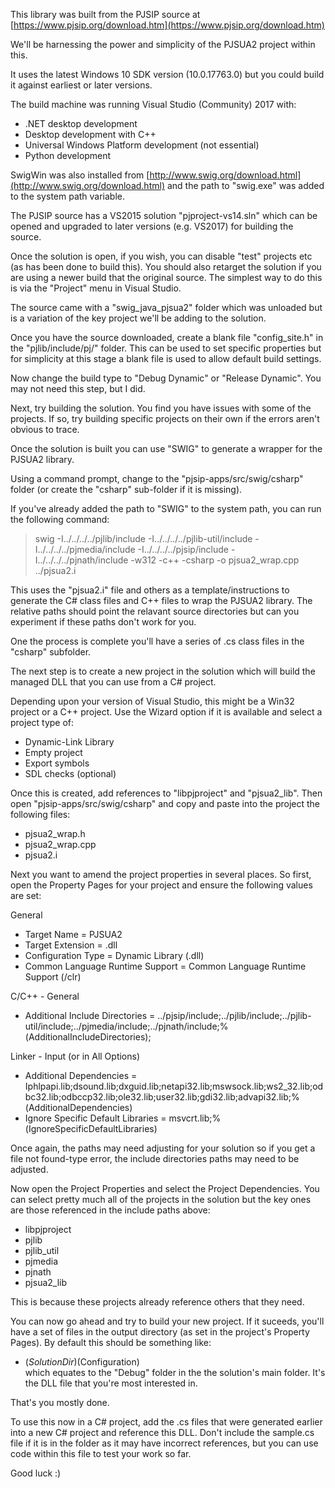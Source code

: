 This library was built from the PJSIP source at [https://www.pjsip.org/download.htm](https://www.pjsip.org/download.htm)

We'll be harnessing the power and simplicity of the PJSUA2 project within this.

It uses the latest Windows 10 SDK version (10.0.17763.0) but you could build it against earliest or later versions.

The build machine was running Visual Studio (Community) 2017 with:
- .NET desktop development
- Desktop development with C++
- Universal Windows Platform development (not essential)
- Python development

SwigWin was also installed from [http://www.swig.org/download.html](http://www.swig.org/download.html) and the path to "swig.exe" was added to the system path variable.


The PJSIP source has a VS2015 solution "pjproject-vs14.sln" which can be opened and upgraded to later versions (e.g. VS2017) for building the source.

Once the solution is open, if you wish, you can disable "test" projects etc (as has been done to build this). You should also retarget the solution if you are using a newer build that the original source. The simplest way to do this is via the "Project" menu in Visual Studio.

The source came with a "swig_java_pjsua2" folder which was unloaded but is a variation of the key project we'll be adding to the solution.


Once you have the source downloaded, create a blank file "config_site.h" in the "pjlib/include/pj/" folder. This can be used to set specific properties but for simplicity at this stage a blank file is used to allow default build settings.

Now change the build type to "Debug Dynamic" or "Release Dynamic". You may not need this step, but I did.

Next, try building the solution. You find you have issues with some of the projects. If so, try building specific projects on their own if the errors aren't obvious to trace.

Once the solution is built you can use "SWIG" to generate a wrapper for the PJSUA2 library.

Using a command prompt, change to the "pjsip-apps/src/swig/csharp" folder (or create the "csharp" sub-folder if it is missing).

If you've already added the path to "SWIG" to the system path, you can run the following command:

> swig -I../../../../pjlib/include -I../../../../pjlib-util/include -I../../../../pjmedia/include -I../../../../pjsip/include -I../../../../pjnath/include -w312 -c++ -csharp -o pjsua2_wrap.cpp ../pjsua2.i

This uses the "pjsua2.i" file and others as a template/instructions to generate the C# class files and C++ files to wrap the PJSUA2 library.
The relative paths should point the relavant source directories but can you experiment if these paths don't work for you.

One the process is complete you'll have a series of .cs class files in the "csharp" subfolder.

The next step is to create a new project in the solution which will build the managed DLL that you can use from a C# project.

Depending upon your version of Visual Studio, this might be a Win32 project or a C++ project. Use the Wizard option if it is available and select a project type of:
- Dynamic-Link Library
- Empty project
- Export symbols
- SDL checks (optional)

Once this is created, add references to "libpjproject" and "pjsua2_lib".
Then open "pjsip-apps/src/swig/csharp" and copy and paste into the project the following files:
- pjsua2_wrap.h
- pjsua2_wrap.cpp
- pjsua2.i

Next you want to amend the project properties in several places.
So first, open the Property Pages for your project and ensure the following values are set:

General
- Target Name = PJSUA2
- Target Extension = .dll
- Configuration Type = Dynamic Library (.dll)
- Common Language Runtime Support = Common Language Runtime Support (/clr)

C/C++ - General
- Additional Include Directories = ../pjsip/include;../pjlib/include;../pjlib-util/include;../pjmedia/include;../pjnath/include;%(AdditionalIncludeDirectories);

Linker - Input (or in All Options)
- Additional Dependencies = Iphlpapi.lib;dsound.lib;dxguid.lib;netapi32.lib;mswsock.lib;ws2_32.lib;odbc32.lib;odbccp32.lib;ole32.lib;user32.lib;gdi32.lib;advapi32.lib;%(AdditionalDependencies)
- Ignore Specific Default Libraries = msvcrt.lib;%(IgnoreSpecificDefaultLibraries)

Once again, the paths may need adjusting for your solution so if you get a file not found-type error, the include directories paths may need to be adjusted.

Now open the Project Properties and select the Project Dependencies. You can select pretty much all of the projects in the solution but the key ones are those referenced in the include paths above:
- libpjproject
- pjlib
- pjlib_util
- pjmedia
- pjnath
- pjsua2_lib

This is because these projects already reference others that they need.

You can now go ahead and try to build your new project. If it suceeds, you'll have a set of files in the output directory (as set in the project's Property Pages). By default this should be something like:
- $(SolutionDir)$(Configuration)\
which equates to the "Debug" folder in the the solution's main folder. It's the DLL file that you're most interested in.

That's you mostly done.

To use this now in a C# project, add the .cs files that were generated earlier into a new C# project and reference this DLL.
Don't include the sample.cs file if it is in the folder as it may have incorrect references, but you can use code within this file to test your work so far.

Good luck :)



